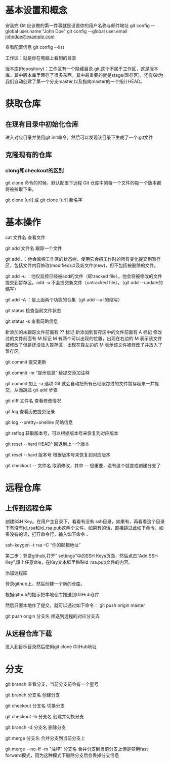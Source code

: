 # 基本设置和概念

安装完 Git 应该做的第一件事就是设置你的用户名称与邮件地址
git config --global user.name "John Doe"
git config --global user.email johndoe@example.com

查看配置信息
git config --list

工作区：就是你在电脑上看到的目录

版本库(Repository)：工作区有一个隐藏目录.git,这个不属于工作区，这是版本库。其中版本库里面存了很多东西，其中最重要的就是stage(暂存区)，还有Git为我们自动创建了第一个分支master,以及指向master的一个指针HEAD。

# 获取仓库

## 在现有目录中初始化仓库

进入对应目录并使用git init命令，然后可以发现该目录下生成了一个.git文件

## 克隆现有的仓库

### clong和checkout的区别

git clone 命令的时候，默认配置下远程 Git 仓库中的每一个文件的每一个版本都将被拉取下来。

git clone [url]
或
git clone [url] 新名字

# 基本操作

cat 文件名 查看文件

git add 文件名 跟踪一个文件

git add . ：他会监控工作区的状态树，使用它会把工作时的所有变化提交到暂存区，包括文件内容修改(modified)以及新文件(new)，但不包括被删除的文件。

git add -u ：他仅监控已经被add的文件（即tracked file），他会将被修改的文件提交到暂存区。add -u 不会提交新文件（untracked file）。（git add --update的缩写）

git add -A ：是上面两个功能的合集（git add --all的缩写）

git status 检查当前文件状态

git status -s 查看简略信息

新添加的未跟踪文件前面有 ?? 标记
新添加到暂存区中的文件前面有 A 标记
修改过的文件前面有 M 标记 M 有两个可以出现的位置，出现在右边的 M 表示该文件被修改了但是还没放入暂存区，出现在靠左边的 M 表示该文件被修改了并放入了暂存区。

git commit 提交更新

git commit -m “提示信息” 给提交添加注释

git commit 加上 -a 选项 Git 就会自动把所有已经跟踪过的文件暂存起来一并提交，从而跳过 git add 步骤

git diff 文件名 查看修改情况

git log 查看历史提交记录

git log --pretty=oneline 简略信息

git reflog 获取版本号，可以根据版本号来恢复到对应版本

git reset --hard HEAD^ 回退到上一个版本

git reset --hard 版本号 根据版本号来恢复到对应版本

git checkout -- 文件名 取消修改，其中 -- 很重要，没有这个就变成创建分支了


# 远程仓库

## 上传到远程仓库

创建SSH Key。在用户主目录下，看看有没有.ssh目录，如果有，再看看这个目录下有没有id_rsa和id_rsa.pub这两个文件，如果有的话，直接跳过此如下命令，如果没有的话，打开命令行，输入如下命令：

ssh-keygen -t rsa –C “你的邮箱地址”

第二步：登录github,打开” settings”中的SSH Keys页面，然后点击“Add SSH Key”,填上任意title，在Key文本框里黏贴id_rsa.pub文件的内容。

添加远程库

登录github上，然后创建一个新的仓库。

根据github的提示把本地仓库推送到GitHub仓库

然后只要本地作了提交，就可以通过如下命令：
git push origin master

git push origin 分支名 推送到远程的对应分支去

## 从远程仓库下载

进入到目标目录然后使用git clone GitHub地址

# 分支

git branch 查看分支，当前分支前会有一个星号

git branch 分支名 创建分支

git checkout 分支名 切换分支

git checkout -b 分支名 创建并切换分支

git branch -d 分支名 删除分支

git merge 分支名 合并分支到当前分支上

git merge --no-ff -m "注释" 分支名 合并分支到当前分支上但是禁用fast forward模式，因为这种模式下删除分支后会丢掉分支信息


















#
